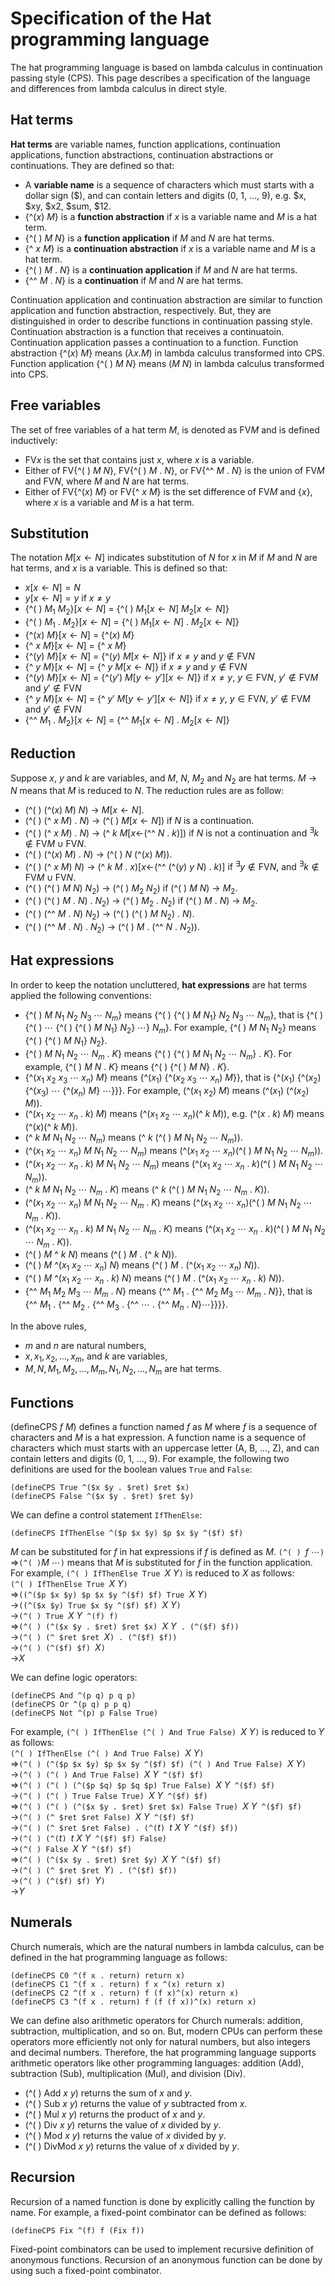 # Specification of the Hat programming language

The hat programming language is based on lambda calculus in continuation passing style (CPS).
This page describes a specification of the language and differences from lambda calculus in direct style.

## Hat terms

**Hat terms** are variable names, function applications, continuation applications, function abstractions, continuation abstractions or continuations.
They are defined so that:
- A **variable name** is a sequence of characters which must starts with a dollar sign (\$), and can contain letters and digits (0, 1, ..., 9), e.g. $x, $xy, $x2, \$sum, \$12.
- {^($x$) $M$} is a **function abstraction** if $x$ is a variable name and $M$ is a hat term.
- {^( ) $M$ $N$} is a **function application** if $M$ and $N$ are hat terms.
- {^ $x$ $M$} is a **continuation abstraction** if $x$ is a variable name and $M$ is a hat term.
- {^( ) $M$ . $N$} is a **continuation application** if $M$ and $N$ are hat terms.
- {^^ $M$ . $N$} is a **continuation** if $M$ and $N$ are hat terms.

Continuation application and continuation abstraction are similar to function application and function abstraction, respectively.
But, they are distinguished in order to describe functions in continuation passing style.
Continuation abstraction is a function that receives a continuatoin.
Continuation application passes a continuation to a function.
Function abstraction {^($x$) $M$} means ($\lambda x. M$) in lambda calculus transformed into CPS.
Function application {^( ) $M$ $N$} means ($M$ $N$) in lambda calculus transformed into CPS.

## Free variables

The set of free variables of a hat term $M$, is denoted as $\text{FV}M$ and is defined inductively:
- $\text{FV}x$ is the set that contains just $x$, where $x$ is a variable.
- Either of $\text{FV}${^( ) $M$ $N$}, $\text{FV}${^( ) $M$ . $N$}, or $\text{FV}${^^ $M$ . $N$} is the union of $\text{FV}M$ and $\text{FV}N$, where $M$ and $N$ are hat terms.
- Either of $\text{FV}${^($x$) $M$} or $\text{FV}${^ $x\ M$} is the set difference of $\text{FV}M$ and $\{x\}$, where $x$ is a variable and $M$ is a hat term.

## Substitution

The notation $M[x\leftarrow N]$ indicates substitution of $N$ for $x$ in $M$ if $M$ and $N$ are hat terms, and $x$ is a variable.
This is defined so that:
- $x[x\leftarrow N] = N$
- $y[x\leftarrow N] = y$ if $x\neq y$
- {^( ) $M_1$ $M_2$}[$x\leftarrow N$] = {^( ) $M_1$[$x\leftarrow N$] $M_2$[$x\leftarrow N$]}
- {^( ) $M_1$ . $M_2$}[$x\leftarrow N$] = {^( ) $M_1$[$x\leftarrow N$] . $M_2$[$x\leftarrow N$]}
- {^($x$) $M$}[$x\leftarrow N$] = {^($x$) $M$}
- {^ $x$ $M$}[$x\leftarrow N$] = {^ $x$ $M$}
- {^($y$) $M$}[$x\leftarrow N$] = {^($y$) $M$[$x\leftarrow N$]} if $x\neq y$ and $y\notin\text{FV}N$
- {^ $y$ $M$}[$x\leftarrow N$] = {^ $y$ $M$[$x\leftarrow N$]} if $x\neq y$ and $y\notin\text{FV}N$
- {^($y$) $M$}[$x\leftarrow N$] = {^($y'$) $M$[$y\leftarrow y'$][$x\leftarrow N$]} if $x\neq y$, $y\in\text{FV}N$, $y'\notin\text{FV}M$ and $y'\notin\text{FV}N$
- {^ $y$ $M$}[$x\leftarrow N$] = {^ $y'$ $M$[$y\leftarrow y'$][$x\leftarrow N$]} if $x\neq y$, $y\in\text{FV}N$, $y'\notin\text{FV}M$ and $y'\notin\text{FV}N$
- {^^ $M_1$ . $M_2$}[$x\leftarrow N$] = {^^ $M_1$[$x\leftarrow N$] . $M_2$[$x\leftarrow N$]}

## Reduction

Suppose $x$, $y$ and $k$ are variables, and $M$, $N$, $M_2$ and $N_2$ are hat terms.
$M$ &rarr; $N$ means that $M$ is reduced to $N$.
The reduction rules are as follow:
- (^( ) (^($x$) $M$) $N$) &rarr; $M$[$x\leftarrow N$].
- (^( ) (^ $x$ $M$) . $N$) &rarr; (^( ) $M[x\leftarrow N]$) if $N$ is a continuation.
- (^( ) (^ $x$ $M$) . $N$) &rarr; (^ $k$ $M$[$x\leftarrow$(^^ $N$ . $k$)]) if $N$ is not a continuation and $^\exists k\notin\text{FV}M\cup\text{FV}N$.
- (^( ) (^($x$) $M$) . $N$) &rarr; (^( ) $N$ (^($x$) $M$)).
- (^( ) (^ $x$ $M$) $N$) &rarr; (^ $k$ $M$ . $x$)[$x\leftarrow$(^^ (^($y$) $y$ $N$) . $k$)] if $^\exists y\notin\text{FV}N$, and $^\exists k\notin\text{FV}M\cup\text{FV}N$.
- (^( ) (^( ) $M$ $N$) $N_2$) &rarr; (^( ) $M_2$ $N_2$) if (^( ) $M$ $N$) &rarr; $M_2$.
- (^( ) (^( ) $M$ . $N$) . $N_2$) &rarr; (^( ) $M_2$ . $N_2$) if (^( ) $M$ . $N$) &rarr; $M_2$.
- (^( ) (^^ $M$ . $N$) $N_2$) &rarr; (^( ) (^( ) $M$ $N_2$) . $N$).
- (^( ) (^^ $M$ . $N$) . $N_2$) &rarr; (^( ) $M$ . (^^ $N$ . $N_2$)).

## Hat expressions

In order to keep the notation uncluttered, **hat expressions** are hat terms applied the following conventions:
- {^( ) $M$ $N_1$ $N_2$ $N_3$ $\cdots$ $N_m$} means {^( ) {^( ) $M$ $N_1$} $N_2$ $N_3$ $\cdots$ $N_m$}, that is {^( ) {^( ) $\cdots$ {^( ) {^( ) $M$ $N_1$} $N_2$} $\cdots$} $N_m$}.
For example, {^( ) $M$ $N_1$ $N_2$} means {^( ) {^( ) $M$ $N_1$} $N_2$}.
- {^( ) $M$ $N_1$ $N_2$ $\cdots$ $N_m$ . $K$} means {^( ) {^( ) $M$ $N_1$ $N_2$ $\cdots$ $N_m$} . $K$}.
For example, {^( ) $M$ $N$ . $K$} means {^( ) {^( ) $M$ $N$} . $K$}.
- {^($x_1$ $x_2$ $x_3$ $\cdots$ $x_n$) $M$} means {^($x_1$) {^($x_2$ $x_3$ $\cdots$ $x_n$) $M$}}, that is {^($x_1$) {^($x_2$) {^($x_3$) $\cdots$ {^($x_n$) $M$} $\cdots$}}}.
For example, (^($x_1$ $x_2$) $M$) means (^($x_1$) (^($x_2$) $M$)).
- (^($x_1$ $x_2$ $\cdots$ $x_n$ . $k$) $M$) means (^($x_1$ $x_2$ $\cdots$ $x_n$)(^ $k$ $M$)),
e.g. (^($x$ . $k$) $M$) means (^($x$)(^ $k$ $M$)).
- (^ $k$ $M$ $N_1$ $N_2$ $\cdots$ $N_m$) means (^ $k$ (^( ) $M$ $N_1$ $N_2$ $\cdots$ $N_m$)).
- (^($x_1$ $x_2$ $\cdots$ $x_n$) $M$ $N_1$ $N_2$ $\cdots$ $N_m$) means (^($x_1$ $x_2$ $\cdots$ $x_n$)(^( ) $M$ $N_1$ $N_2$ $\cdots$ $N_m$)).
- (^($x_1$ $x_2$ $\cdots$ $x_n$ . $k$) $M$ $N_1$ $N_2$ $\cdots$ $N_m$) means (^($x_1$ $x_2$ $\cdots$ $x_n$ . $k$)(^( ) $M$ $N_1$ $N_2$ $\cdots$ $N_m$)).
- (^ $k$ $M$ $N_1$ $N_2$ $\cdots$ $N_m$ . $K$) means (^ $k$ (^( ) $M$ $N_1$ $N_2$ $\cdots$ $N_m$ . $K$)).
- (^($x_1$ $x_2$ $\cdots$ $x_n$) $M$ $N_1$ $N_2$ $\cdots$ $N_m$ . $K$) means (^($x_1$ $x_2$ $\cdots$ $x_n$)(^( ) $M$ $N_1$ $N_2$ $\cdots$ $N_m$ . $K$)).
- (^($x_1$ $x_2$ $\cdots$ $x_n$ . $k$) $M$ $N_1$ $N_2$ $\cdots$ $N_m$ . $K$) means (^($x_1$ $x_2$ $\cdots$ $x_n$ . $k$)(^( ) $M$ $N_1$ $N_2$ $\cdots$ $N_m$ . $K$)).
- (^( ) $M$ ^ $k$ $N$) means (^( ) $M$ . (^ $k$ $N$)).
- (^( ) $M$ ^($x_1$ $x_2$ $\cdots$ $x_n$) $N$) means (^( ) $M$ . (^($x_1$ $x_2$ $\cdots$ $x_n$) $N$)).
- (^( ) $M$ ^($x_1$ $x_2$ $\cdots$ $x_n$ . $k$) $N$) means (^( ) $M$ . (^($x_1$ $x_2$ $\cdots$ $x_n$ . $k$) $N$)).
- {^^ $M_1$ $M_2$ $M_3$ $\cdots$ $M_m$ . $N$} means {^^ $M_1$ . {^^ $M_2$ $M_3$ $\cdots$ $M_m$ . $N$}}, that is {^^ $M_1$ . {^^ $M_2$ . {^^ $M_3$ . {^^ $\cdots$ . {^^ $M_n$ . $N$}$\cdots$}}}}.

In the above rules,
- $m$ and $n$ are natural numbers,
- $x, x_1, x_2, \ldots, x_m$, and $k$ are variables,
- $M, N, M_1, M_2, \ldots, M_m, N_1, N_2, \ldots, N_m$ are hat terms.

## Functions

(defineCPS $f\ M$) defines a function named $f$ as $M$ where $f$ is a sequence of characters and $M$ is a hat expression.
A function name is a sequence of characters which must starts with an uppercase letter (A, B, ..., Z), and can contain letters and digits (0, 1, ..., 9).
For example, the following two definitions are used for the boolean values `True` and `False`:
```
(defineCPS True ^($x $y . $ret) $ret $x)
(defineCPS False ^($x $y . $ret) $ret $y)
```
We can define a control statement `IfThenElse`:
```
(defineCPS IfThenElse ^($p $x $y) $p $x $y ^($f) $f)
```
$M$ can be substituted for $f$ in hat expressions if $f$ is defined as $M$.
`(^( ) `$f\ \cdots$`) `&rArr;` (^( ) `$M\ \cdots$`)` means that $M$ is substituted for $f$ in the function application.
For example, `(^( ) IfThenElse True `$X\ Y$`)` is reduced to $X$ as follows:  
`(^( ) IfThenElse True `$X\ Y$`)`  
&rArr;`((^($p $x $y) $p $x $y ^($f) $f) True `$X\ Y$`)`  
&rarr;`((^($x $y) True $x $y ^($f) $f) `$X\ Y$`)`  
&rarr;`(^( ) True `$X\ Y$` ^(f) f)`  
&rArr;`(^( ) (^($x $y . $ret) $ret $x) `$X\ Y$` . (^($f) $f))`  
&rarr;`(^( ) (^ $ret $ret `$X$`) . (^($f) $f))`  
&rarr;`(^( ) (^($f) $f) `$X$`)`  
&rarr;$X$

We can define logic operators:
```
(defineCPS And ^(p q) p q p)  
(defineCPS Or ^(p q) p p q)  
(defineCPS Not ^(p) p False True)
```
For example, `(^( ) IfThenElse (^( ) And True False) `$X\ Y$`)` is reduced to $Y$ as follows:  
`(^( ) IfThenElse (^( ) And True False) `$X\ Y$`)`  
&rArr;`(^( ) (^($p $x $y) $p $x $y ^($f) $f) (^( ) And True False) `$X\ Y$`)`  
&rarr;`(^( ) (^( ) And True False) `$X\ Y$` ^($f) $f)`  
&rArr;`(^( ) (^( ) (^($p $q) $p $q $p) True False) `$X\ Y$` ^($f) $f)`  
&rarr;`(^( ) (^( ) True False True) `$X\ Y$` ^($f) $f)`  
&rArr;`(^( ) (^( ) (^($x $y . $ret) $ret $x) False True) `$X\ Y$` ^($f) $f)`  
&rarr;`(^( ) (^ $ret $ret False) `$X\ Y$` ^($f) $f)`  
&rarr;`(^( ) (^ $ret $ret False) . (^(`$t$`) `$t\ X\ Y$` ^($f) $f))`  
&rarr;`(^( ) (^(`$t$`) `$t\ X\ Y$` ^($f) $f) False)`  
&rarr;`(^( ) False `$X\ Y$` ^($f) $f)`  
&rArr;`(^( ) (^($x $y . $ret) $ret $y) `$X\ Y$` ^($f) $f)`  
&rarr;`(^( ) (^ $ret $ret `$Y$`) . (^($f) $f))`  
&rarr;`(^( ) (^($f) $f) `$Y$`)`  
&rarr;$Y$  

## Numerals

Church numerals, which are the natural numbers in lambda calculus, can be defined in the hat programming language as follows:
```
(defineCPS C0 ^(f x . return) return x)
(defineCPS C1 ^(f x . return) f x ^(x) return x)
(defineCPS C2 ^(f x . return) f (f x)^(x) return x)
(defineCPS C3 ^(f x . return) f (f (f x))^(x) return x)
```
We can define also arithmetic operators for Church numerals: addition, subtraction, multiplication, and so on.
But, modern CPUs can perform these operators more efficiently not only for natural numbers, but also integers and decimal numbers.
Therefore, the hat programming language supports arithmetic operators like other programming languages: addition (Add), subtraction (Sub), multiplication (Mul), and division (Div).
- (^( ) Add $x\ y$) returns the sum of $x$ and $y$.
- (^( ) Sub $x\ y$) returns the value of $y$ subtracted from $x$.
- (^( ) Mul $x\ y$) returns the product of $x$ and $y$.
- (^( ) Div $x\ y$) returns the value of $x$ divided by $y$.
- (^( ) Mod $x\ y$) returns the value of $x$ divided by $y$.
- (^( ) DivMod $x\ y$) returns the value of $x$ divided by $y$.

## Recursion

Recursion of a named function is done by explicitly calling the function by name.
For example, a fixed-point combinator can be defined as follows:
```
(defineCPS Fix ^(f) f (Fix f))
```
Fixed-point combinators can be used to implement recursive definition of anonymous functions.
Recursion of an anonymous function can be done by using such a fixed-point combinator.



<!--
&larr;
&rarr;
$\downarrow$
$\leftarrow$
-->
